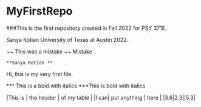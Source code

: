 # MyFirstRepo

###This is the first repository created in Fall 2022 for PSY 371E. 

Sanya Kotian University of Texas at Austin 2022. 

 ~~ This was a mistake ~~ Mistake 
 
 	**Sanya Kotian **

Hi, this is my very first file. 

*** This is a bold with italics ***This is bold with italics

|This is | the header | of my table |
|I can| put anything | here |
|3.6|2.3||5.3|

